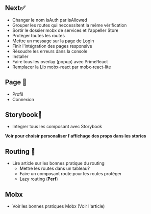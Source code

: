 ## Next✅

- Changer le nom isAuth par isAllowed
- Grouper les routes qui neccessitent la même vérification
- Sortir le dossier mobx de services et l'appeller Store
- Protéger toutes les routes
- Mettre un message sur la page de Login
- Finir l'intégration des pages responsive
- Résoudre les erreurs dans la console
- Installer
- Faire tous les overlay (popup) avec PrimeReact
- Remplacer la Lib mobx-react par mobx-react-lite

## Page 📖

- Profil
- Connexion

## Storybook🧐

- Intégrer tous les composant avec Storybook

**Voir pour choisir personaliser l'affichage des props dans les stories**

## Routing 🚗

- Lire article sur les bonnes pratique du routing
  - Mettre les routes dans un tableau?
  - Faire un composant route pour les routes protéger
  - Lazy routing (**Perf**)

## Mobx

- Voir les bonnes pratiques Mobx (Voir l'article)
